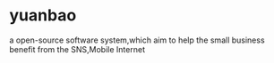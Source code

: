 yuanbao
=======

a open-source software system,which aim to help the small business benefit from the SNS,Mobile Internet
